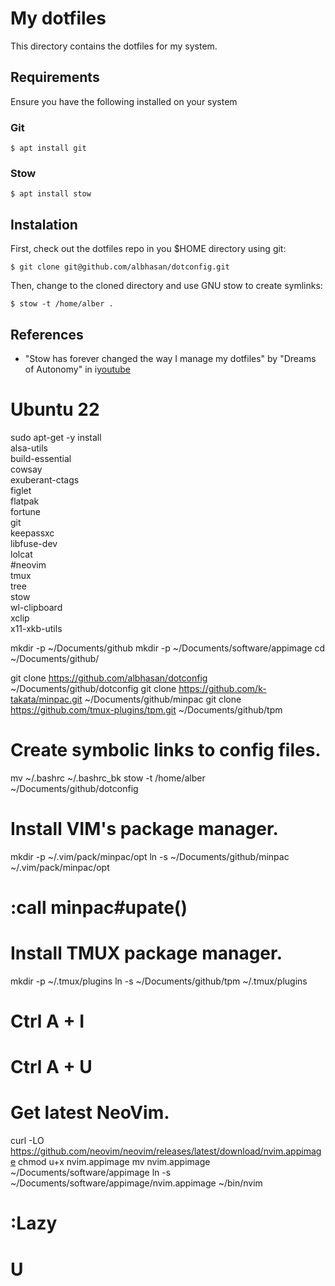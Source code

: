 # My dotfiles

This directory contains the dotfiles for my system.



## Requirements

Ensure you have the following installed on your system

### Git
```
$ apt install git
```

### Stow
```
$ apt install stow
```



## Instalation

First, check out the dotfiles repo in you $HOME directory using git:
```
$ git clone git@github.com/albhasan/dotconfig.git
```

Then, change to the cloned directory and use GNU stow to create symlinks:
```
$ stow -t /home/alber .
```



## References

- "Stow has forever changed the way I manage my dotfiles" by "Dreams of 
Autonomy" in i[youtube](https://youtu.be/y6XCebnB9gs?si=A-jaTzAPCM_Ta_e2)



# Ubuntu 22

sudo apt-get -y install \
    alsa-utils \
    build-essential \
    cowsay \
    exuberant-ctags \
    figlet \
    flatpak \
    fortune \
    git \
    keepassxc \
    libfuse-dev \
    lolcat \
    #neovim \
    tmux \
    tree \
    stow \
    wl-clipboard \
    xclip \
    x11-xkb-utils

mkdir -p ~/Documents/github
mkdir -p ~/Documents/software/appimage
cd ~/Documents/github/

git clone https://github.com/albhasan/dotconfig   ~/Documents/github/dotconfig
git clone https://github.com/k-takata/minpac.git  ~/Documents/github/minpac
git clone https://github.com/tmux-plugins/tpm.git ~/Documents/github/tpm

# Create symbolic links to config files.
mv ~/.bashrc ~/.bashrc_bk
stow -t /home/alber ~/Documents/github/dotconfig

# Install VIM's package manager.
mkdir -p ~/.vim/pack/minpac/opt
ln -s ~/Documents/github/minpac ~/.vim/pack/minpac/opt
# :call minpac#upate()

# Install TMUX package manager.
mkdir -p ~/.tmux/plugins
ln -s ~/Documents/github/tpm ~/.tmux/plugins
# Ctrl A + I
# Ctrl A + U

# Get latest NeoVim.
curl -LO https://github.com/neovim/neovim/releases/latest/download/nvim.appimage
chmod u+x nvim.appimage
mv nvim.appimage ~/Documents/software/appimage
ln -s ~/Documents/software/appimage/nvim.appimage ~/bin/nvim
# :Lazy
# U

